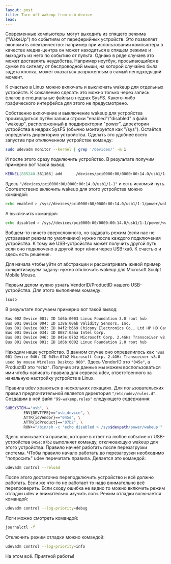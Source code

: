 ```yaml
---
layout: post
title: Turn off wakeup from usb device
lead: 
---
```


Современные компьютеры могут выходить из спящего режима ("WakeUp") по событиям от переферийных устройств. Это позволяет экономить электричество: например при использовании компьютера в качестве медиа-центра он может находиться в спящем режиме и выходить из него по событию от пульта. Однако в ряде случаев это может доставлять неудобства. Например ноутбук, просыпающийся в сумке по сигналу от беспроводной мыши, на которой случайно была задета кнопка, может оказаться разряженным в самый неподходящий момент.

К счастью в Linux можно включать и выключать wakeup для отдельных устройств. К сожалению сделать это можно только через запись флагов в специальные файлы в недрах SysFS. Какого-либо графического интерфейса для этого не предусмотрено.

Собственно включение и выключение wakeup для устройства производиться путём записи строки "enabled"/"disabled" в файл "wakeup", расположенный в поддиректории "power", директории устройства в недрах SysFS (обычно монтируется как "/sys"). Остаётся определить директорию устройства. Сделать это удобнее всего запустив при отключенном устройстве команду:

```bash 
sudo udevadm monitor --kernel | grep '/devices/' -m 1 
```

И после этого сразу подключить устройство. В результате получим примерно вот такой вывод:

```bash
KERNEL[885240.361166] add      /devices/pci0000:00/0000:00:14.0/usb1/1-1 (usb)
```
Здесь ```"/devices/pci0000:00/0000:00:14.0/usb1/1-1"``` и есть искомый путь. Соответствено включить wakeup для этого устройства можно командой:
```bash
echo enabled > /sys//devices/pci0000:00/0000:00:14.0/usb1/1-1/power/wakeup
```
А выключить командой:
```bash
echo disabled > /sys//devices/pci0000:00/0000:00:14.0/usb1/1-1/power/wakeup
```
Вобщем-то ничего сверхсложного, но задавать режим (если нас не устраивает режим по умолчанию) нужно после каждого подключения устройства. К тому же USB-устройство может получить другой путь если оно подключено в другой порт и/или через USB-хаб. К счастью и здесь есть решение.

Для начала чтобы уйти от абстракции и рассматривать живой пример конкретизируем задачу: нужно отключить wakeup для Microsoft Sculpt Mobile Mouse.



Первым делом нужно узнать VendorID/ProductID нашего USB-устройства. Для этого выполняем команду:
```bash
lsusb
```
В результате получаем примерно вот такой вывод:
```bash
Bus 002 Device 001: ID 1d6b:0003 Linux Foundation 3.0 root hub
Bus 001 Device 004: ID 138a:00ab Validity Sensors, Inc. 
Bus 001 Device 003: ID 04f2:b669 Chicony Electronics Co., Ltd HP HD Camera
Bus 001 Device 034: ID 8087:0aaa Intel Corp. 
Bus 001 Device 046: ID 045e:07b2 Microsoft Corp. 2.4GHz Transceiver v8.0 used by mouse Wireless Desktop 900
Bus 001 Device 001: ID 1d6b:0002 Linux Foundation 2.0 root hub
```
Находим наше устройство. В данном случае оно определилось как ```"Bus 001 Device 046: ID 045e:07b2 Microsoft Corp. 2.4GHz Transceiver v8.0 used by mouse Wireless Desktop 900"```. Здесь VendorID это ```"045e"```, а ProductID это ```"07b2"```. Получив эти данные мы можем воспользоваться ими чтобы написать правила для сервиса udev, ответственного за начальную настройку устройств в Linux.

Правила udev храняться в нескольких локациях. Для пользовательских правил предпочтительной является директория ```"/etc/udev/rules.d"```. Создадим в ней файл ```"99-wakeup.rules"``` следующего содержания:
```bash
SUBSYSTEM=="usb", \
        ENV{DEVTYPE}=="usb_device", \
        ATTR{idVendor}=="045e", \
        ATTR{idProduct}=="07b2", \
        RUN+="/bin/sh -c 'echo disabled > /sys$devpath/power/wakeup'"
```
Здесь описывается правило, которое в ответ на любое событие от USB-устройства ```045e:07b2``` выполняет команду, отклчюающую wakeup для этого устройства. Правило начнёт работать после перезагрузки системы. ЧТобы правило начало работать до перезагрузки необходимо "попросить" udev перечитать правила. Делается это командой:
```bash
udevadm control --reload
```
После этого достаточно переподключить устройство и всё должно работать. Если же что-то не работает то надо внимательно всё перепроверить. Если сходу ошибка не видно то можно включить режим отладки udev и внимательно изучить логи. Режим отладки включается командой:

```bash
udevadm control --log-priority=debug
```
Логи можно смотреть командой:
```bash
journalctl -f
```
Отключить режим отладки можно командой:
```bash
udevadm control --log-priority=info
```
На этом всё. Приятной работы!